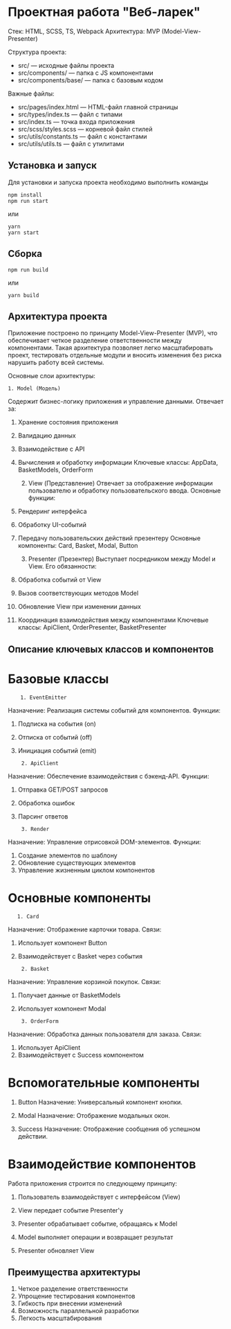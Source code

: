 # Проектная работа "Веб-ларек"

Стек: HTML, SCSS, TS, Webpack 
Архитектура: MVP (Model-View-Presenter)

Структура проекта:
- src/ — исходные файлы проекта
- src/components/ — папка с JS компонентами
- src/components/base/ — папка с базовым кодом

Важные файлы:
- src/pages/index.html — HTML-файл главной страницы
- src/types/index.ts — файл с типами
- src/index.ts — точка входа приложения
- src/scss/styles.scss — корневой файл стилей
- src/utils/constants.ts — файл с константами
- src/utils/utils.ts — файл с утилитами

## Установка и запуск
Для установки и запуска проекта необходимо выполнить команды

```
npm install
npm run start
```

или

```
yarn
yarn start
```
## Сборка

```
npm run build
```

или

```
yarn build
```
## Архитектура проекта
Приложение построено по принципу Model-View-Presenter (MVP), что обеспечивает четкое разделение ответственности между компонентами. Такая архитектура позволяет легко масштабировать проект, тестировать отдельные модули и вносить изменения без риска нарушить работу всей системы.

Основные слои архитектуры:

    1. Model (Модель)
Содержит бизнес-логику приложения и управление данными. Отвечает за:

1) Хранение состояния приложения
2) Валидацию данных
3) Взаимодействие с API
4) Вычисления и обработку информации
Ключевые классы: AppData, BasketModels, OrderForm


    2. View (Представление)
Отвечает за отображение информации пользователю и обработку пользовательского ввода. Основные функции:

1) Рендеринг интерфейса
2) Обработку UI-событий
3) Передачу пользовательских действий презентеру
Основные компоненты: Card, Basket, Modal, Button


    3. Presenter (Презентер)
Выступает посредником между Model и View. Его обязанности:

1) Обработка событий от View
2) Вызов соответствующих методов Model
3) Обновление View при изменении данных
4) Координация взаимодействия между компонентами
Ключевые классы: ApiClient, OrderPresenter, BasketPresenter

## Описание ключевых классов и компонентов
# Базовые классы

        1. EventEmitter
Назначение: Реализация системы событий для компонентов.
Функции:
1) Подписка на события (on)
2) Отписка от событий (off)
3) Инициация событий (emit)

        2. ApiClient
Назначение: Обеспечение взаимодействия с бэкенд-API.
Функции:
1) Отправка GET/POST запросов
2) Обработка ошибок
3) Парсинг ответов

        3. Render
Назначение: Управление отрисовкой DOM-элементов.
Функции:
1) Создание элементов по шаблону
2) Обновление существующих элементов
3) Управление жизненным циклом компонентов

# Основные компоненты
       1. Card
Назначение: Отображение карточки товара.
Связи:
1) Использует компонент Button
2) Взаимодействует с Basket через события

        2. Basket
Назначение: Управление корзиной покупок.
Связи:
1) Получает данные от BasketModels
2) Использует компонент Modal

        3. OrderForm
Назначение: Обработка данных пользователя для заказа.
Связи:
1) Использует ApiClient
2) Взаимодействует с Success компонентом

# Вспомогательные компоненты

1. Button
Назначение: Универсальный компонент кнопки.

2. Modal
Назначение: Отображение модальных окон.

3. Success
Назначение: Отображение сообщения об успешном действии.


# Взаимодействие компонентов
Работа приложения строится по следующему принципу:

1. Пользователь взаимодействует с интерфейсом (View)

2. View передает событие Presenter'у

3. Presenter обрабатывает событие, обращаясь к Model

4. Model выполняет операции и возвращает результат

5. Presenter обновляет View


## Преимущества архитектуры
1. Четкое разделение ответственности
2. Упрощение тестирования компонентов
3. Гибкость при внесении изменений
4. Возможность параллельной разработки
5. Легкость масштабирования